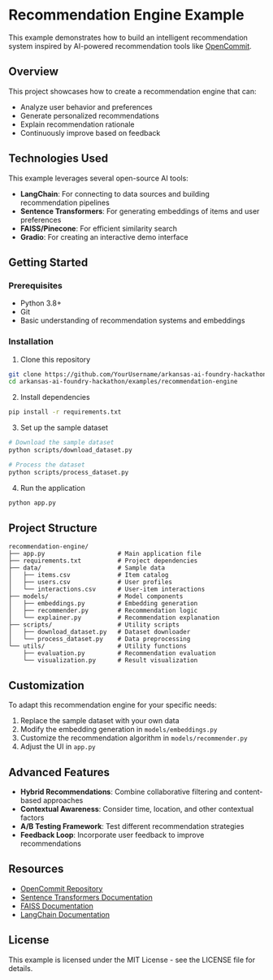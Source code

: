 # Recommendation Engine Example

This example demonstrates how to build an intelligent recommendation system inspired by AI-powered recommendation tools like [OpenCommit](https://github.com/di-sukharev/opencommit).

## Overview

This project showcases how to create a recommendation engine that can:
- Analyze user behavior and preferences
- Generate personalized recommendations
- Explain recommendation rationale
- Continuously improve based on feedback

## Technologies Used

This example leverages several open-source AI tools:

- **LangChain**: For connecting to data sources and building recommendation pipelines
- **Sentence Transformers**: For generating embeddings of items and user preferences
- **FAISS/Pinecone**: For efficient similarity search
- **Gradio**: For creating an interactive demo interface

## Getting Started

### Prerequisites

- Python 3.8+
- Git
- Basic understanding of recommendation systems and embeddings

### Installation

1. Clone this repository
```bash
git clone https://github.com/YourUsername/arkansas-ai-foundry-hackathon.git
cd arkansas-ai-foundry-hackathon/examples/recommendation-engine
```

2. Install dependencies
```bash
pip install -r requirements.txt
```

3. Set up the sample dataset
```bash
# Download the sample dataset
python scripts/download_dataset.py

# Process the dataset
python scripts/process_dataset.py
```

4. Run the application
```bash
python app.py
```

## Project Structure

```
recommendation-engine/
├── app.py                    # Main application file
├── requirements.txt          # Project dependencies
├── data/                     # Sample data
│   ├── items.csv             # Item catalog
│   ├── users.csv             # User profiles
│   └── interactions.csv      # User-item interactions
├── models/                   # Model components
│   ├── embeddings.py         # Embedding generation
│   ├── recommender.py        # Recommendation logic
│   └── explainer.py          # Recommendation explanation
├── scripts/                  # Utility scripts
│   ├── download_dataset.py   # Dataset downloader
│   └── process_dataset.py    # Data preprocessing
└── utils/                    # Utility functions
    ├── evaluation.py         # Recommendation evaluation
    └── visualization.py      # Result visualization
```

## Customization

To adapt this recommendation engine for your specific needs:

1. Replace the sample dataset with your own data
2. Modify the embedding generation in `models/embeddings.py`
3. Customize the recommendation algorithm in `models/recommender.py`
4. Adjust the UI in `app.py`

## Advanced Features

- **Hybrid Recommendations**: Combine collaborative filtering and content-based approaches
- **Contextual Awareness**: Consider time, location, and other contextual factors
- **A/B Testing Framework**: Test different recommendation strategies
- **Feedback Loop**: Incorporate user feedback to improve recommendations

## Resources

- [OpenCommit Repository](https://github.com/di-sukharev/opencommit)
- [Sentence Transformers Documentation](https://www.sbert.net/)
- [FAISS Documentation](https://github.com/facebookresearch/faiss)
- [LangChain Documentation](https://python.langchain.com/docs/get_started/introduction)

## License

This example is licensed under the MIT License - see the LICENSE file for details.
